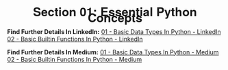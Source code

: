 <h1 align="center" style="text-align:center;line-height:10pt;font-family:'Helvetica Neue',Helvetica,Arial,sans-serif;">Section 01: Essential Python Concepts</h1>

**Find Further Details In LinkedIn:**
[01 - Basic Data Types In Python - LinkedIn](http://bit.ly/3aWDhxQ)
[02 - Basic Builtin Functions In Python - LinkedIn](http://bit.ly/3aSxLMD)

**Find Further Details In Medium:**
[01 - Basic Data Types In Python - Medium](http://bit.ly/33hFfGp)
[02 - Basic Builtin Functions In Python - Medium](http://bit.ly/3aWPgeQ)
